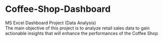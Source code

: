 # Coffee-Shop-Dashboard
MS Excel Dashboard Project (Data Analysis)
<br>
The main objective of this project is to analyze retail sales data to gain actionable insights that will enhance the performances of the Coffee Shop
